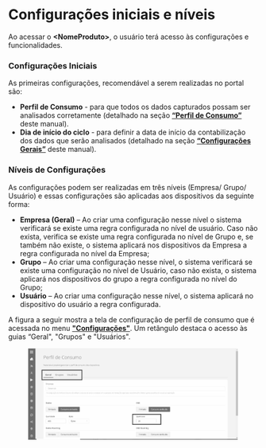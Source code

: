 # Configurações iniciais e níveis

Ao acessar o **\<NomeProduto>**, o usuário terá acesso às configurações e funcionalidades.

### **Configurações Iniciais**

As primeiras configurações, recomendável a serem realizadas no portal são:

* **Perfil de Consumo** - para que todos os dados capturados possam ser analisados corretamente (detalhado na seção [**“Perfil de Consumo”**](broken-reference) deste manual).
* **Dia de início do ciclo** - para definir a data de início da contabilização dos dados que serão analisados (detalhado na seção [**“Configurações Gerais”**](broken-reference) deste manual).

### **Níveis de Configurações**

As configurações podem ser realizadas em três níveis (Empresa/ Grupo/ Usuário) e essas configurações são aplicadas aos dispositivos da seguinte forma:

* **Empresa (Geral)** – Ao criar uma configuração nesse nível o sistema verificará se existe uma regra configurada no nível de usuário. Caso não exista, verifica se existe uma regra configurada no nível de Grupo e, se também não existe, o sistema aplicará nos dispositivos da Empresa a regra configurada no nível da Empresa;
* **Grupo** – Ao criar uma configuração nesse nível, o sistema verificará se existe uma configuração no nível de Usuário, caso não exista, o sistema aplicará nos dispositivos do grupo a regra configurada no nível do Grupo;
* **Usuário** – Ao criar uma configuração nesse nível, o sistema aplicará no dispositivo do usuário a regra configurada.

A figura a seguir mostra a tela de configuração de perfil de consumo que é acessada no menu [**"Configurações"**](broken-reference). Um retângulo destaca o acesso às guias “Geral", "Grupos" e "Usuários".

<figure><img src="../../.gitbook/assets/image (9) (1).png" alt="" width="563"><figcaption></figcaption></figure>

